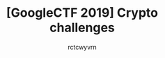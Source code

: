 ---
layout: external
title: "[GoogleCTF 2019] Crypto challenges"
author: rctcwyvrn
external: true
external_url: https://rctcwyvrn.github.io/posts/2019-07-05-google_crypto_writeup.html
--- 
